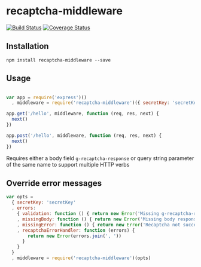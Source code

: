 # recaptcha-middleware

[![Build Status](https://travis-ci.org/confuser/node-recaptcha-middleware.png?branch=master)](https://travis-ci.org/confuser/node-recaptcha-middleware)
[![Coverage Status](https://coveralls.io/repos/confuser/node-recaptcha-middleware/badge.png?branch=master)](https://coveralls.io/r/confuser/node-recaptcha-middleware?branch=master)

## Installation
```
npm install recaptcha-middleware --save
```

## Usage
```js

var app = require('express')()
  , middleware = require('recaptcha-middleware')({ secretKey: 'secretKey' })

app.get('/hello', middleware, function (req, res, next) {
  next()
})

app.post('/hello', middleware, function (req, res, next) {
  next()
})

```

Requires either a body field `g-recaptcha-response` or query string parameter of the same name to support multiple HTTP verbs

## Override error messages
```js
var opts =
  { secretKey: 'secretKey'
  , errors:
    { validation: function () { return new Error('Missing g-recaptcha-response field') }
    , missingBody: function () { return new Error('Missing body response from recaptcha') }
    , missingError: function () { return new Error('Recaptcha not successful but no error codes provided') }
    , recaptchaErrorHandler: function (errors) {
        return new Error(errors.join(', '))
      }
    }
  }
  , middleware = require('recaptcha-middleware')(opts)
```
